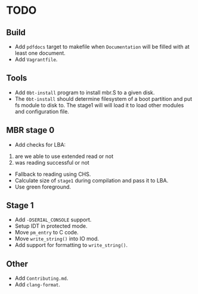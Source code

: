 # TODO

## Build

  * Add `pdfdocs` target to makefile when `Documentation` will be filled with at
least one document.
  * Add `Vagrantfile`.

## Tools

  * Add `0bt-install` program to install mbr.S to a given disk.
  * The `0bt-install` should determine filesystem of a boot partition
and put fs module to disk to. The stage1 will will load it to load other
modules and configuration file.

## MBR stage 0

  * Add checks for LBA:

1. are we able to use extended read or not
2. was reading successful or not

  * Fallback to reading using CHS.
  * Calculate size of `stage1` during compilation and pass it to LBA.
  * Use green foreground.

## Stage 1

  * Add `-DSERIAL_CONSOLE` support.
  * Setup IDT in protected mode.
  * Move `pm_entry` to C code.
  * Move `write_string()` into IO mod.
  * Add support for formatting to `write_string()`.

## Other

  * Add `Contributing.md`.
  * Add `clang-format`.